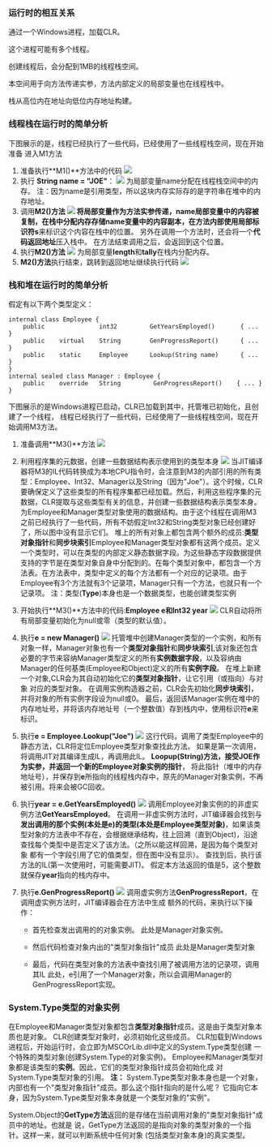 ### 运行时的相互关系

通过一个Windows进程，加载CLR。

这个进程可能有多个线程。

创建线程后，会分配到1MB的线程栈空间。

本空间用于向方法传递实参，方法内部定义的局部变量也在线程栈中。

栈从高位内在地址向低位内存地址构建。

### 线程栈在运行时的简单分析 

下图展示的是，线程已经执行了一些代码，已经使用了一些线程栈空间，现在开始准备
进入M1方法
1. 准备执行**M1()**方法中的代码
![](./images/clr&stack/4-2.jpg)
2. 执行 **String name = "JOE"**：
![](./images/clr&stack/4-3.jpg)
为局部变量name分配在线程栈空间中的内存。
注：因为name是引用类型，所以这块内存实际存的是字符串在堆中的内存地址。
3. 调用**M2()**方法
![](./images/clr&stack/4-4.jpg)
将局部变量作为方法实参传递，name局部变量中的内容被复制，在栈中分配内存存储name变量中的内容副本，在方法内部使用局部标识符**s**来标识这个内容在栈中的位置。
另外在调用一个方法时，还会将一个**代码返回地址**压入栈中。
在方法结束调用之后，会返回到这个位置。
4. 执行**M2()方法**
![](./images/clr&stack/4-5.jpg)
为局部变量**length**和**tally**在栈内分配内存。
5. **M2()方法**执行结束，跳转到返回地址继续执行代码
![](./images/clr&stack/4-2.jpg)

### 栈和堆在运行时的简单分析

假定有以下两个类型定义：
```
internal class Employee {
    public               int32         GetYearsEmployed()       { ... }
    public    virtual    String        GenProgressReport()      { ... }
    public    static     Employee      Lookup(String name)      { ... }    
}
internal sealed class Manager : Employee { 
    public    override   String         GenProgressReport()    { ... }
}    
```
下图展示的是Windows进程已启动，CLR已加载到其中，托管堆已初始化，且创建了一个线程，
线程已经执行了一些代码，已经使用了一些线程栈空间，现在开始调用M3方法。

1. 准备调用**M3()**方法
![](./images/clr&stack/4-6.jpg)

2. 利用程序集的元数据，创建一些数据结构表示使用到的类型本身
![](./images/clr&stack/4-7.jpg)
当JIT编译器将M3的IL代码转换成为本地CPU指令时，会注意到M3的内部引用的所有类型：Employee、Int32、Manager以及String（因为"Joe"）。这个时候，CLR要确保定义了这些类型的所有程序集都已经加载。然后，利用这些程序集的元数据，CLR提取与这些类型有关的信息，并创建一些数据结构表示类型本身。
为Employee和Manager类型对象使用的数据结构。由于这个线程在调用M3之前已经执行了一些代码，所有不妨假定Int32和String类型对象已经创建好了，所以图中没有显示它们。
堆上的所有对象上都包含两个额外的成员:**类型对象指针**和**同步块索引**Employee和Manager类型对象都有这两个成员。定义一个类型时，可以在类型的内部定义静态数据字段。为这些静态字段数据提供支持的字节是在类型对象自身中分配到的。在每个类型对象中，都包含一个方法表。在方法表中，类型中定义的每个方法都有一个对应的记录项。由于Employee有3个方法就有3个记录项，Manager只有一个方法，也就只有一个记录项。
注：类型(**Type**)本身也是一个数据类型，也能创建类型实例

3. 开始执行**M3()**方法中的代码:**Employee e和Int32 year**
![](./images/clr&stack/4-8.jpg)
CLR自动将所有局部变量初始化为null或零（类型的默认值）。

4. 执行**e = new Manager()**
![](./images/clr&stack/4-9.jpg)
托管堆中创建Manager类型的一个实例，和所有对象一样，Manager对象也有一个**类型对象指针**和**同步块索引**,该对象还包含必要的字节来容纳Manager类型定义的所有**实例数据字段**，以及容纳由Manager的任何基类(Employee和Object)定义的所有**实例字段**。
在堆上新建一个对象,CLR会为其自动初始化它的**类型对象指针**，让它引用（或指向）与对象
对应的类型对象。
在调用实例构造器之前，CLR会先初始化**同步块索引**，并将对象的所有实例字段设为null或0。
最后，返回该Manager实例在堆中的内存地址号，并将该内存地址号（一个整数值）存到栈内中，使用标识符**e**来标识。

5. 执行**e = Employee.Lookup("Joe")**
![](./images/clr&stack/4-10.jpg)
这行代码，调用了类型Employee中的静态方法，CLR将定位Employee类型对象查找此方法。
如果是第一次调用，将调用JIT对其编译生成IL，再调用此IL。
**Loopup(String)**方法，接受JOE作为实参，并返回一个新的**Employee对象实例的指针**，
将此指针（堆中的内存地址号），并保存到**e**所指向的线程栈内存中，原先的Manager对象实例，不再被引用。将来会被GC回收。

6. 执行**year = e.GetYearsEmployed()**
![](./images/clr&stack/4-11.jpg)
调用Employee对象实例的的非虚实例方法**GetYearsEmployed**。
在调用一非虚实例方法时，JIT编译器会找到与**发出调用的那个实例(本处是e)的类型(本处是Employee类型对象)**，如果该类型对象的方法表中不存在，会根据继承结构，往上回溯（直到Object)，沿途查找每个类型中是否定义了该方法。（之所以能这样回溯，是因为每个类型对象
都有一个字段引用了它的值类型，但在图中没有显示）。
查找到后，执行该方法的IL(第一次使用时，可能需要JIT)。
假定本方法返回的值是5，这个整数就保存**year**指向的栈内存中。

7. 执行**e.GenProgressReport()**
![](./images/clr&stack/4-12.jpg)
调用虚实例方法**GenProgressReport**，在调用虚实例方法时，JIT编译器会在方法中生成
额外的代码，来执行以下操作：
	* 首先检查发出调用的的对象实例。
此处是Manager对象实例。

    * 然后代码检查对象内出的"类型对象指针"成员
此处是Manager类型对象

	* 最后，代码在类型对象的方法表中查找引用了被调用方法的记录项，调用其IL
此处，e引用了一个Manager对象，所以会调用Manager的GenProgressReport实现。

### System.Type类型的对象实例

在Employee和Manager类型对象都包含**类型对象指针**成员。这是由于类型对象本质也是对象。
CLR创建类型对象时，必须初始化这些成员。
CLR加载到Windows进程后，开始运行时，会立即为MSCOrLib.dll中定义的System.Type类型创建
一个特殊的类型对象(创建System.Type的对象实例)。
Employee和Manager类型对象都是该类型的**实例**。因此，它们的类型对象指针成员会初始化成
对System.Type类型对象的引用。
**注：**
System.Type类型对象本身也是一个对象，内部也有一个"类型对象指针"成员。那么这个指针指向的是什么呢？
它指向它本身，因为System.Type类型对象本身就是一个类型对象的"实例"。

System.Object的**GetType方法**返回的是存储在当前调用对象的"类型对象指针"成员中的地址。也就是
说，GetType方法返回的是指向对象的类型对象的一个指针。这样一来，就可以判断系统中任何对象
(包括类型对象本身)的真实类型。